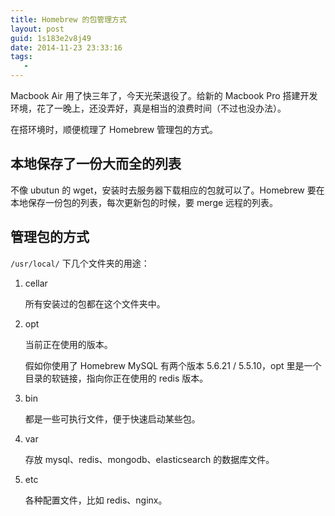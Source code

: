 ```yaml
---
title: Homebrew 的包管理方式
layout: post
guid: 1s183e2v8j49
date: 2014-11-23 23:33:16
tags:
   - 
---
```


Macbook Air 用了快三年了，今天光荣退役了。给新的 Macbook Pro 搭建开发环境，花了一晚上，还没弄好，真是相当的浪费时间（不过也没办法）。

在搭环境时，顺便梳理了 Homebrew 管理包的方式。

## 本地保存了一份大而全的列表

不像 ubutun 的 wget，安装时去服务器下载相应的包就可以了。Homebrew 要在本地保存一份包的列表，每次更新包的时候，要 merge 远程的列表。


## 管理包的方式

`/usr/local/` 下几个文件夹的用途：

1. cellar

    所有安装过的包都在这个文件夹中。
    
2. opt

    当前正在使用的版本。
    
    假如你使用了 Homebrew  MySQL 有两个版本 5.6.21 / 5.5.10，opt 里是一个目录的软链接，指向你正在使用的 redis 版本。

3. bin

    都是一些可执行文件，便于快速启动某些包。
    
    
4. var

    存放 mysql、redis、mongodb、elasticsearch 的数据库文件。
    
    
5. etc

    各种配置文件，比如 redis、nginx。
    
    